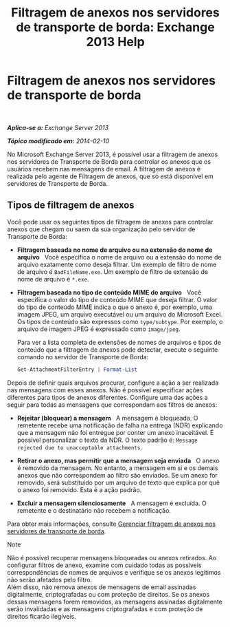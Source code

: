﻿---
title: 'Filtragem de anexos nos servidores de transporte de borda: Exchange 2013 Help'
TOCTitle: Filtragem de anexos nos servidores de transporte de borda
ms:assetid: be39a181-c82e-41f5-8846-085bf1f84164
ms:mtpsurl: https://technet.microsoft.com/pt-br/library/Bb124399(v=EXCHG.150)
ms:contentKeyID: 60829938
ms.date: 05/22/2018
mtps_version: v=EXCHG.150
ms.translationtype: MT
---

# Filtragem de anexos nos servidores de transporte de borda

 

_**Aplica-se a:** Exchange Server 2013_

_**Tópico modificado em:** 2014-02-10_

No Microsoft Exchange Server 2013, é possível usar a filtragem de anexos nos servidores de Transporte de Borda para controlar os anexos que os usuários recebem nas mensagens de email. A filtragem de anexos é realizada pelo agente de Filtragem de anexos, que só está disponível em servidores de Transporte de Borda.

## Tipos de filtragem de anexos

Você pode usar os seguintes tipos de filtragem de anexos para controlar anexos que chegam ou saem da sua organização pelo servidor de Transporte de Borda:

  - **Filtragem baseada no nome de arquivo ou na extensão do nome de arquivo**   Você especifica o nome de arquivo ou a extensão do nome de arquivo exatamente como deseja filtrar. Um exemplo de filtro de nome de arquivo é `BadFileName.exe`. Um exemplo de filtro de extensão de nome de arquivo é `*.exe`.

  - **Filtragem baseada no tipo de conteúdo MIME do arquivo**   Você especifica o valor do tipo de conteúdo MIME que deseja filtrar. O valor do tipo de conteúdo MIME indica o que o anexo é, por exemplo, uma imagem JPEG, um arquivo executável ou um arquivo do Microsoft Excel. Os tipos de conteúdo são expressos como `type/subtype`. Por exemplo, o arquivo de imagem JPEG é expressado como `image/jpeg`.
    
    Para ver a lista completa de extensões de nomes de arquivos e tipos de conteúdo que a filtragem de anexos pode detectar, execute o seguinte comando no servidor de Transporte de Borda:
    
    ```powershell
    Get-AttachmentFilterEntry | Format-List
    ```

Depois de definir quais arquivos procurar, configure a ação a ser realizada nas mensagens com esses anexos. Não é possível especificar ações diferentes para tipos de anexos diferentes. Configure uma das ações a seguir para todas as mensagens que correspondam aos filtros de anexos:

  - **Rejeitar (bloquear) a mensagem**   A mensagem é bloqueada. O remetente recebe uma notificação de falha na entrega (NDR) explicando que a mensagem não foi entregue por conter um anexo inaceitável. É possível personalizar o texto da NDR. O texto padrão é: `Message rejected due to unacceptable attachments`.

  - **Retirar o anexo, mas permitir que a mensagem seja enviada**   O anexo é removido da mensagem. No entanto, a mensagem em si e os demais anexos que não correspondem ao filtro são enviados. Se um anexo for removido, será substituído por um arquivo de texto que explica por quê o anexo foi removido. Esta é a ação padrão.

  - **Excluir a mensagem silenciosamente**   A mensagem é excluída. O remetente e o destinatário não recebem a notificação.

Para obter mais informações, consulte [Gerenciar filtragem de anexos nos servidores de transporte de borda](manage-attachment-filtering-on-edge-transport-servers-exchange-2013-help.md).


> [!NOTE]
> Não é possível recuperar mensagens bloqueadas ou anexos retirados. Ao configurar filtros de anexo, examine com cuidado todas as possíveis correspondências de nomes de arquivos e verifique se os anexos legítimos não serão afetados pelo filtro.<BR>Além disso, não remova anexos de mensagens de email assinadas digitalmente, criptografadas ou com proteção de direitos. Se os anexos dessas mensagens forem removidos, as mensagens assinadas digitalmente serão invalidadas e as mensagens criptografadas e com proteção de direitos ficarão ilegíveis.


